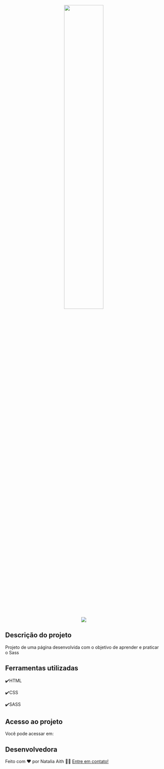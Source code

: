 <p align="center">
<img width=50% src="https://user-images.githubusercontent.com/61480327/221452968-a6094ae9-e4d5-4608-bd4f-604342ff61d6.png">
</p>
<p align="center">
<img src="http://img.shields.io/static/v1?label=STATUS&message=EM+ANDAMENTO&color=GREEN&style=for-the-badge"/>
</p>




<h2>Descrição do projeto </h2>
  Projeto de uma página desenvolvida com o objetivo de aprender e praticar o Sass
<p>
  
</p>

## Ferramentas utilizadas
:heavy_check_mark:HTML

:heavy_check_mark:CSS

:heavy_check_mark:SASS
###

## Acesso ao projeto

Você pode acessar em: 

## Desenvolvedora

Feito com ❤️ por Natalia Aith 👋🏽 [Entre em contato!](https://www.linkedin.com/in/natalia-aith)
